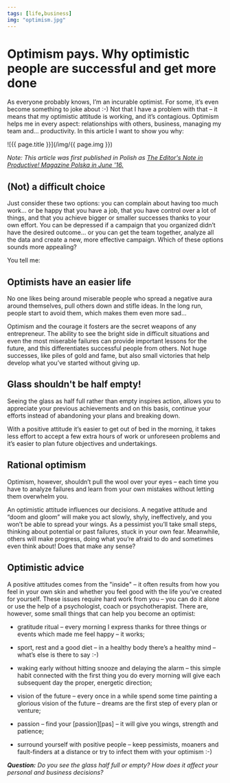 ```yaml
---
tags: [life,business]
img: "optimism.jpg"
---
```


# Optimism pays. Why optimistic people are successful and get more done

As everyone probably knows, I’m an incurable optimist. For some, it’s even become something to joke about :-) Not that I have a problem with that – it means that my optimistic attitude is working, and it’s contagious. Optimism helps me in every aspect: relationships with others, business, managing my team and… productivity. In this article I want to show you why:

<!--More-->

![{{ page.title }}](/img/{{ page.img }})

*Note: This article was first published in Polish as [The Editor's Note in Productive! Magazine Polska in June '16.][pmpl]*

## (Not) a difficult choice

Just consider these two options: you can complain about having too much work... or be happy that you have a job, that you have control over a lot of things, and that you achieve bigger or smaller successes thanks to your own effort. You can be depressed if a campaign that you organized didn’t have the desired outcome... or you can get the team together, analyze all the data and create a new, more effective campaign. Which of these options sounds more appealing?

You tell me:

## Optimists have an easier life

No one likes being around miserable people who spread a negative aura around themselves, pull others down and stifle ideas. In the long run, people start to avoid them, which makes them even more sad...

Optimism and the courage it fosters are the secret weapons of any entrepreneur. The ability to see the bright side in difficult situations and even the most miserable failures can provide important lessons for the future, and this differentiates successful people from others. Not huge successes, like piles of gold and fame, but also small victories that help develop what you’ve started without giving up.

## Glass shouldn't be half empty!

Seeing the glass as half full rather than empty inspires action, allows you to appreciate your previous achievements and on this basis, continue your efforts instead of abandoning your plans and breaking down.

With a positive attitude it’s easier to get out of bed in the morning, it takes less effort to accept a few extra hours of work or unforeseen problems and it’s easier to plan future objectives and undertakings.

## Rational optimism

Optimism, however, shouldn’t pull the wool over your eyes – each time you have to analyze failures and learn from your own mistakes without letting them overwhelm you.

An optimistic attitude influences our decisions. A negative attitude and “doom and gloom” will make you act slowly, shyly, ineffectively, and you won’t be able to spread your wings. As a pessimist you’ll take small steps, thinking about potential or past failures, stuck in your own fear. Meanwhile, others will make progress, doing what you’re afraid to do and sometimes even think about! Does that make any sense?

## Optimistic advice

A positive attitudes comes from the "inside" – it often results from how you feel in your own skin and whether you feel good with the life you’ve created for yourself. These issues require hard work from you – you can do it alone or use the help of a psychologist, coach or psychotherapist. There are, however, some small things that can help you become an optimist:

- gratitude ritual – every morning I express thanks for three things or events which made me feel happy – it works;

- sport, rest and a good diet – in a healthy body there’s a healthy mind – what’s else is there to say :-)

- waking early without hitting snooze and delaying the alarm – this simple habit connected with the first thing you do every morning will give each subsequent day the proper, energetic direction;

- vision of the future – every once in a while spend some time painting a glorious vision of the future – dreams are the first step of every plan or venture;

- passion – find your [passion][pas] – it will give you wings, strength and patience;

- surround yourself with positive people – keep pessimists, moaners and fault-finders at a distance or try to infect them with your optimism :-)

***Question:*** *Do you see the glass half full or empty? How does it affect your personal and business decisions?*

[pmpl]: http://productivemag.pl/17/od-redakcji
[pass]: /passion/
